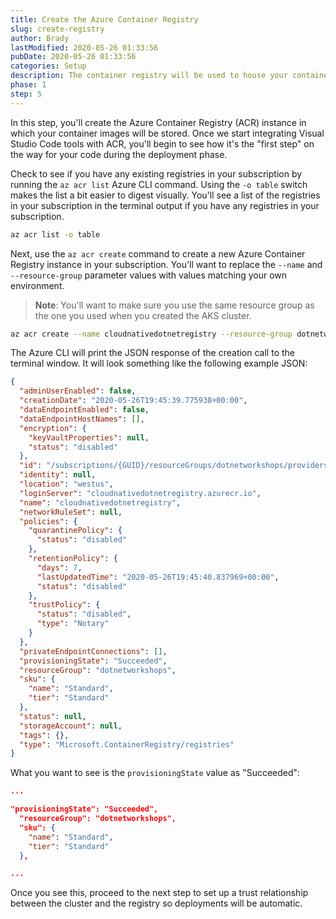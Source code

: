 ```yaml
---
title: Create the Azure Container Registry
slug: create-registry
author: Brady
lastModified: 2020-05-26 01:33:56
pubDate: 2020-05-26 01:33:56
categories: Setup
description: The container registry will be used to house your container images. Other resources, like App Service, Azure Container Instances, and AKS all have access to Azure Container Registry repositories.
phase: 1
step: 5
---
```


In this step, you'll create the Azure Container Registry (ACR) instance in which your container images will be stored. Once we start integrating Visual Studio Code tools with ACR, you'll begin to see how it's the "first step" on the way for your code during the deployment phase.

Check to see if you have any existing registries in your subscription by running the `az acr list` Azure CLI command. Using the `-o table` switch makes the list a bit easier to digest visually. You'll see a list of the registries in your subscription in the terminal output if you have any registries in your subscription.

```bash
az acr list -o table
```

Next, use the `az acr create` command to create a new Azure Container Registry instance in your subscription. You'll want to replace the `--name` and `--resource-group` parameter values with values matching your own environment.

> **Note**: You'll want to make sure you use the same resource group as the one you used when you created the AKS cluster.

```bash
az acr create --name cloudnativedotnetregistry --resource-group dotnetworkshops --sku Standard
```

The Azure CLI will print the JSON response of the creation call to the terminal window. It will look something like the following example JSON:

```json
{
  "adminUserEnabled": false,
  "creationDate": "2020-05-26T19:45:39.775938+00:00",
  "dataEndpointEnabled": false,
  "dataEndpointHostNames": [],
  "encryption": {
    "keyVaultProperties": null,
    "status": "disabled"
  },
  "id": "/subscriptions/{GUID}/resourceGroups/dotnetworkshops/providers/Microsoft.ContainerRegistry/registries/cloudnativedotnetregistry",
  "identity": null,
  "location": "westus",
  "loginServer": "cloudnativedotnetregistry.azurecr.io",
  "name": "cloudnativedotnetregistry",
  "networkRuleSet": null,
  "policies": {
    "quarantinePolicy": {
      "status": "disabled"
    },
    "retentionPolicy": {
      "days": 7,
      "lastUpdatedTime": "2020-05-26T19:45:40.837969+00:00",
      "status": "disabled"
    },
    "trustPolicy": {
      "status": "disabled",
      "type": "Notary"
    }
  },
  "privateEndpointConnections": [],
  "provisioningState": "Succeeded",
  "resourceGroup": "dotnetworkshops",
  "sku": {
    "name": "Standard",
    "tier": "Standard"
  },
  "status": null,
  "storageAccount": null,
  "tags": {},
  "type": "Microsoft.ContainerRegistry/registries"
}
```

What you want to see is the `provisioningState` value as "Succeeded":

```json
...

"provisioningState": "Succeeded",
  "resourceGroup": "dotnetworkshops",
  "sku": {
    "name": "Standard",
    "tier": "Standard"
  },

...
```

Once you see this, proceed to the next step to set up a trust relationship between the cluster and the registry so deployments will be automatic.

